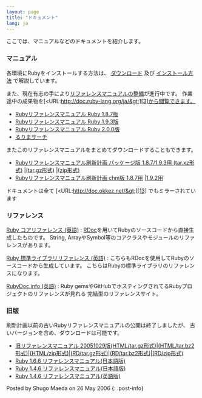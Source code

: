 ```yaml
---
layout: page
title: "ドキュメント"
lang: ja
---
```


ここでは、マニュアルなどのドキュメントを紹介します。

### マニュアル

各環境にRubyをインストールする方法は、 [ダウンロード](/ja/downloads) 及び [インストール方法](/ja/installation) で解説しています。

また、現在有志の手により[リファレンスマニュアルの整備][2]が進行中です。
作業途中の成果物を[&lt;URL:http://doc.ruby-lang.org/ja/&gt;][3]から閲覧できます。

* [Rubyリファレンスマニュアル Ruby 1.8.7版][4]
* [Rubyリファレンスマニュアル Ruby 1.9.3版][5]
* [Rubyリファレンスマニュアル Ruby 2.0.0版][6]
* [るりまサーチ][7]

またこのリファレンスマニュアルをまとめてダウンロードすることもできます。

* [Rubyリファレンスマニュアル刷新計画 パッケージ版 1.8.7/1.9.3用 (tar.xz形式)][8]
  \|[(tar.gz形式)][9] \|[(zip形式)][10]
* [Rubyリファレンスマニュアル刷新計画 chm版 1.8.7用][11] \|[1.9.2用][12]

ドキュメントは全て [&lt;URL:http://doc.okkez.net/&gt;][13] でもミラーされています

### リファレンス

[Ruby コアリファレンス (英語)](http://www.ruby-doc.org/core-2.0/)
: [RDoc](http://rdoc.sourceforge.net/)を用いてRubyのソースコードから直接生成したものです。
  String, ArrayやSymbol等のコアクラスやモジュールのリファレンスがあります。

[Ruby 標準ライブラリリファレンス (英語)](http://www.ruby-doc.org/stdlib-2.0/)
: こちらもRDocを使用してRubyのソースコードから生成しています。
  こちらはRubyの標準ライブラリのリファレンスになります。

[RubyDoc.info (英語)](http://www.rubydoc.info/)
: Ruby gemsやGitHubでホスティングされてるRubyプロジェクトのリファレンスが見れる
  完結型のリファレンスサイト。

### 旧版

刷新計画以前の古いRubyリファレンスマニュアルの公開は終了しましたが、
古いバージョンを含め、ダウンロードは可能です。

* [旧リファレンスマニュアル
  20051029版(HTML/tar.gz形式)][14]\|[(HTML/tar.bz2形式)][15]\|[(HTML/zip形式)][16]\|[(RD/tar.gz形式)][17]\|[(RD/tar.bz2形式)][18]\|[(RD/zip形式)][19]
* [Ruby 1.6.6 リファレンスマニュアル(日本語版)][20]
* [Ruby 1.4.6 リファレンスマニュアル(日本語版)][21]
* [Ruby 1.4.6 リファレンスマニュアル(英語版)][22]

Posted by Shugo Maeda on 26 May 2006
{: .post-info}



[2]: https://bugs.ruby-lang.org/projects/rurema/wiki
[3]: http://doc.ruby-lang.org/ja/
[4]: http://doc.ruby-lang.org/ja/1.8.7/doc/index.html
[5]: http://doc.ruby-lang.org/ja/1.9.3/doc/index.html
[6]: http://doc.ruby-lang.org/ja/2.0.0/doc/index.html
[7]: http://doc.ruby-lang.org/ja/search/
[8]: http://doc.ruby-lang.org/archives/201208/ruby-refm-1.9.3-dynamic-20120829.tar.xz
[9]: http://doc.ruby-lang.org/archives/201208/ruby-refm-1.9.3-dynamic-20120829.tar.gz
[10]: http://doc.ruby-lang.org/archives/201208/ruby-refm-1.9.3-dynamic-20120829.zip
[11]: http://doc.ruby-lang.org/archives/201208/ruby-refm-1.8.7-20120829.chm
[12]: http://doc.ruby-lang.org/archives/201208/ruby-refm-1.9.3-20120829.chm
[13]: http://doc.okkez.net/
[14]: ftp://ftp.ruby-lang.org/pub/ruby/doc/ruby-man-ja-html-20051029.tar.gz
[15]: ftp://ftp.ruby-lang.org/pub/ruby/doc/ruby-man-ja-html-20051029.tar.bz2
[16]: ftp://ftp.ruby-lang.org/pub/ruby/doc/ruby-man-ja-html-20051029.zip
[17]: ftp://ftp.ruby-lang.org/pub/ruby/doc/ruby-man-ja-rd-20051029.tar.gz
[18]: ftp://ftp.ruby-lang.org/pub/ruby/doc/ruby-man-ja-rd-20051029.tar.bz2
[19]: ftp://ftp.ruby-lang.org/pub/ruby/doc/ruby-man-ja-rd-20051029.zip
[20]: ftp://ftp.ruby-lang.org/pub/ruby/doc/ruby-man-ja-1.6.6-20011225-rd.tar.gz
[21]: ftp://ftp.ruby-lang.org/pub/ruby/doc/ruby-man-1.4.6-jp.tar.gz
[22]: ftp://ftp.ruby-lang.org/pub/ruby/doc/ruby-man-1.4.6.tar.gz

